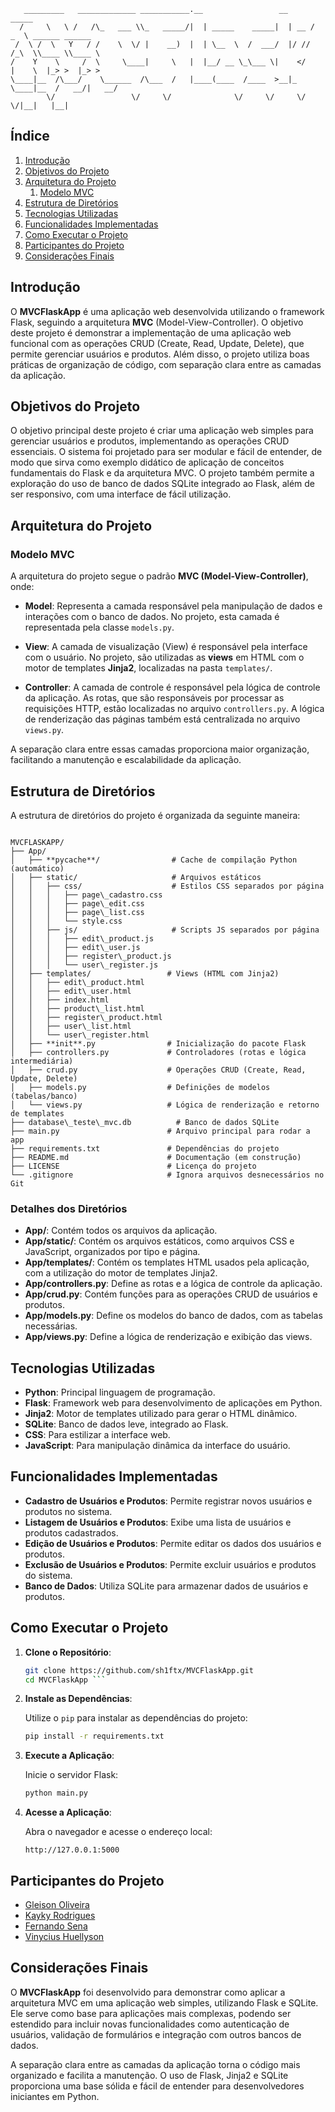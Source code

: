 ```
   _________   _____________ ___________.__                 __      _____                 
  /     \   \ /   /\_   ___ \\_   _____/|  | _____    _____|  | __ /  _  \ ______ ______  
 /  \ /  \   Y   / /    \  \/ |    __)  |  | \__  \  /  ___/  |/ //  /_\  \\____ \\____ \ 
/    Y    \     /  \     \____|     \   |  |__/ __ \_\___ \|    </    |    \  |_> >  |_> >
\____|__  /\___/    \______  /\___  /   |____(____  /____  >__|_ \____|__  /   __/|   __/ 
        \/                 \/     \/              \/     \/     \/       \/|__|   |__|    
```

## Índice

1. [Introdução](#introdução)
2. [Objetivos do Projeto](#objetivos-do-projeto)
3. [Arquitetura do Projeto](#arquitetura-do-projeto)
   1. [Modelo MVC](#modelo-mvc)
4. [Estrutura de Diretórios](#estrutura-de-diretórios)
5. [Tecnologias Utilizadas](#tecnologias-utilizadas)
6. [Funcionalidades Implementadas](#funcionalidades-implementadas)
7. [Como Executar o Projeto](#como-executar-o-projeto)
8. [Participantes do Projeto](#participantes-do-projeto)
9. [Considerações Finais](#considerações-finais)

## Introdução

O **MVCFlaskApp** é uma aplicação web desenvolvida utilizando o framework Flask, seguindo a arquitetura **MVC** (Model-View-Controller). O objetivo deste projeto é demonstrar a implementação de uma aplicação web funcional com as operações CRUD (Create, Read, Update, Delete), que permite gerenciar usuários e produtos. Além disso, o projeto utiliza boas práticas de organização de código, com separação clara entre as camadas da aplicação.

## Objetivos do Projeto

O objetivo principal deste projeto é criar uma aplicação web simples para gerenciar usuários e produtos, implementando as operações CRUD essenciais. O sistema foi projetado para ser modular e fácil de entender, de modo que sirva como exemplo didático de aplicação de conceitos fundamentais do Flask e da arquitetura MVC. O projeto também permite a exploração do uso de banco de dados SQLite integrado ao Flask, além de ser responsivo, com uma interface de fácil utilização.

## Arquitetura do Projeto

### Modelo MVC

A arquitetura do projeto segue o padrão **MVC (Model-View-Controller)**, onde:

- **Model**: Representa a camada responsável pela manipulação de dados e interações com o banco de dados. No projeto, esta camada é representada pela classe `models.py`.
  
- **View**: A camada de visualização (View) é responsável pela interface com o usuário. No projeto, são utilizadas as **views** em HTML com o motor de templates **Jinja2**, localizadas na pasta `templates/`.

- **Controller**: A camada de controle é responsável pela lógica de controle da aplicação. As rotas, que são responsáveis por processar as requisições HTTP, estão localizadas no arquivo `controllers.py`. A lógica de renderização das páginas também está centralizada no arquivo `views.py`.

A separação clara entre essas camadas proporciona maior organização, facilitando a manutenção e escalabilidade da aplicação.

## Estrutura de Diretórios

A estrutura de diretórios do projeto é organizada da seguinte maneira:

```

MVCFLASKAPP/
├── App/
│   ├── **pycache**/                # Cache de compilação Python (automático)
│   ├── static/                     # Arquivos estáticos
│   │   ├── css/                    # Estilos CSS separados por página
│   │   │   ├── page\_cadastro.css
│   │   │   ├── page\_edit.css
│   │   │   ├── page\_list.css
│   │   │   └── style.css
│   │   ├── js/                     # Scripts JS separados por página
│   │   │   ├── edit\_product.js
│   │   │   ├── edit\_user.js
│   │   │   ├── register\_product.js
│   │   │   └── user\_register.js
│   ├── templates/                 # Views (HTML com Jinja2)
│   │   ├── edit\_product.html
│   │   ├── edit\_user.html
│   │   ├── index.html
│   │   ├── product\_list.html
│   │   ├── register\_product.html
│   │   ├── user\_list.html
│   │   └── user\_register.html
│   ├── **init**.py                # Inicialização do pacote Flask
│   ├── controllers.py             # Controladores (rotas e lógica intermediária)
│   ├── crud.py                    # Operações CRUD (Create, Read, Update, Delete)
│   ├── models.py                  # Definições de modelos (tabelas/banco)
│   └── views.py                   # Lógica de renderização e retorno de templates
├── database\_teste\_mvc.db          # Banco de dados SQLite
├── main.py                        # Arquivo principal para rodar a app
├── requirements.txt               # Dependências do projeto
├── README.md                      # Documentação (em construção)
├── LICENSE                        # Licença do projeto
└── .gitignore                     # Ignora arquivos desnecessários no Git

````

### Detalhes dos Diretórios

- **App/**: Contém todos os arquivos da aplicação.
- **App/static/**: Contém os arquivos estáticos, como arquivos CSS e JavaScript, organizados por tipo e página.
- **App/templates/**: Contém os templates HTML usados pela aplicação, com a utilização do motor de templates Jinja2.
- **App/controllers.py**: Define as rotas e a lógica de controle da aplicação.
- **App/crud.py**: Contém funções para as operações CRUD de usuários e produtos.
- **App/models.py**: Define os modelos do banco de dados, com as tabelas necessárias.
- **App/views.py**: Define a lógica de renderização e exibição das views.

## Tecnologias Utilizadas

- **Python**: Principal linguagem de programação.
- **Flask**: Framework web para desenvolvimento de aplicações em Python.
- **Jinja2**: Motor de templates utilizado para gerar o HTML dinâmico.
- **SQLite**: Banco de dados leve, integrado ao Flask.
- **CSS**: Para estilizar a interface web.
- **JavaScript**: Para manipulação dinâmica da interface do usuário.

## Funcionalidades Implementadas

- **Cadastro de Usuários e Produtos**: Permite registrar novos usuários e produtos no sistema.
- **Listagem de Usuários e Produtos**: Exibe uma lista de usuários e produtos cadastrados.
- **Edição de Usuários e Produtos**: Permite editar os dados dos usuários e produtos.
- **Exclusão de Usuários e Produtos**: Permite excluir usuários e produtos do sistema.
- **Banco de Dados**: Utiliza SQLite para armazenar dados de usuários e produtos.

## Como Executar o Projeto

1. **Clone o Repositório**:

   ```bash
   git clone https://github.com/sh1ftx/MVCFlaskApp.git
   cd MVCFlaskApp ```

2. **Instale as Dependências**:

   Utilize o `pip` para instalar as dependências do projeto:

   ```bash
   pip install -r requirements.txt
   ```

3. **Execute a Aplicação**:

   Inicie o servidor Flask:

   ```bash
   python main.py
   ```

4. **Acesse a Aplicação**:

   Abra o navegador e acesse o endereço local:

   ```
   http://127.0.0.1:5000
   ```

## Participantes do Projeto

* [Gleison Oliveira](https://github.com/gleiSUN)
* [Kayky Rodrigues](https://github.com/xFrostzss)
* [Fernando Sena](https://github.com/FernandosenaDev)
* [Vinycius Huellyson](https://github.com/VINYCIU51)

## Considerações Finais

O **MVCFlaskApp** foi desenvolvido para demonstrar como aplicar a arquitetura MVC em uma aplicação web simples, utilizando Flask e SQLite. Ele serve como base para aplicações mais complexas, podendo ser estendido para incluir novas funcionalidades como autenticação de usuários, validação de formulários e integração com outros bancos de dados.

A separação clara entre as camadas da aplicação torna o código mais organizado e facilita a manutenção. O uso de Flask, Jinja2 e SQLite proporciona uma base sólida e fácil de entender para desenvolvedores iniciantes em Python.
